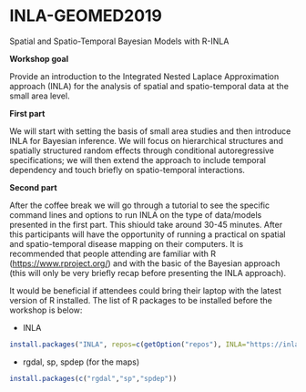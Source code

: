 # INLA-GEOMED2019
Spatial and Spatio-Temporal Bayesian Models with R-INLA

**Workshop goal**

Provide an introduction to the Integrated Nested Laplace Approximation approach (INLA) for the analysis of spatial and spatio-temporal data at the small area level.

**First part**

We will start with setting the basis of small area studies and then introduce INLA for Bayesian inference. We will focus on hierarchical structures and spatially structured random effects through conditional autoregressive specifications; we will then extend the approach to include temporal dependency and touch briefly on spatio-temporal
interactions. 

**Second part**

After the coffee break we will go through a tutorial to see the specific command lines and options to run INLA on the type of data/models presented in the first part. This shiould take around 30-45 minutes. After this participants will have the opportunity of running a practical on spatial and spatio-temporal disease mapping on their computers. It is recommended that people attending are familiar with R (https://www.rproject.org/) and with the basic of the Bayesian approach (this will only be very briefly recap before presenting the INLA approach). 

It would be beneficial if attendees could bring their laptop with the latest version of R installed. The list of R packages to be installed before the workshop is below:

- INLA
```r
install.packages("INLA", repos=c(getOption("repos"), INLA="https://inla.r-inla-download.org/R/stable"), dep=TRUE)
```

- rgdal, sp, spdep (for the maps)
```r
install.packages(c("rgdal","sp","spdep"))
```
